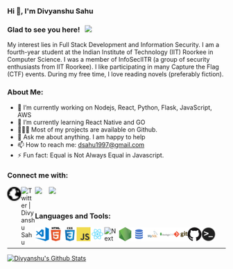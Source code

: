 ### Hi 👋, I'm Divyanshu Sahu

### Glad to see you here! &nbsp; ![](https://visitor-badge.glitch.me/badge?page_id=divyanshusahu.divyanshusahu)

My interest lies in Full Stack Development and Information Security. I am a fourth-year student at the Indian Institute of Technology (IIT) Roorkee in Computer Science. I was a member of InfoSecIITR (a group of security enthusiasts from IIT Roorkee). I like participating in many Capture the Flag (CTF) events. During my free time, I love reading novels (preferably fiction).

### About Me:

- 🔭 I’m currently working on Nodejs, React, Python, Flask, JavaScript, AWS
- 🌱 I’m currently learning React Native and GO
- 👨🏻‍💻 Most of my projects are available on Github.
- 💬 Ask me about anything. I am happy to help
- 📫 How to reach me: dsahu1997@gmail.com
- ⚡ Fun fact: Equal is Not Always Equal in Javascript.

### Connect me with:

[<img align="left" alt="divyanshusahu.vercel.app" width="32px" src="https://raw.githubusercontent.com/iconic/open-iconic/master/svg/globe.svg" />](https://divyanshusahu.vercel.app)
[<img align="left" alt="Twitter | Divyanshu Sahu" width="32" src="https://cdn.jsdelivr.net/npm/simple-icons@v3/icons/twitter.svg" />](https://twitter.com/divyan5hu)
[<img align="left" width="32" src="https://cdn.jsdelivr.net/npm/simple-icons@v3/icons/linkedin.svg" />](https://www.linkedin.com/in/divyanshu-sahu/)
[<img align="left" width="32" src="https://cdn.jsdelivr.net/npm/simple-icons@v3/icons/instagram.svg" />](https://www.instagram.com/_divyanshusahu_/)

<br />
<br />

### Languages and Tools:

<img align="left" alt="Visual Studio Code" width="32px" src="https://raw.githubusercontent.com/github/explore/80688e429a7d4ef2fca1e82350fe8e3517d3494d/topics/visual-studio-code/visual-studio-code.png" />
<img align="left" alt="HTML5" width="32px" src="https://raw.githubusercontent.com/github/explore/80688e429a7d4ef2fca1e82350fe8e3517d3494d/topics/html/html.png" />
<img align="left" alt="CSS3" width="32px" src="https://raw.githubusercontent.com/github/explore/80688e429a7d4ef2fca1e82350fe8e3517d3494d/topics/css/css.png" />
<img align="left" alt="JavaScript" width="32px" src="https://raw.githubusercontent.com/github/explore/80688e429a7d4ef2fca1e82350fe8e3517d3494d/topics/javascript/javascript.png" />
<img align="left" alt="React" width="32px" src="https://raw.githubusercontent.com/github/explore/80688e429a7d4ef2fca1e82350fe8e3517d3494d/topics/react/react.png" />
<img align="left" alt="Next" width="32px" src="https://avatars1.githubusercontent.com/u/32585093?s=200&v=4" />
<img align="left" alt="Node.js" width="32px" src="https://raw.githubusercontent.com/github/explore/80688e429a7d4ef2fca1e82350fe8e3517d3494d/topics/nodejs/nodejs.png" />
<img align="left" alt="SQL" width="32px" src="https://raw.githubusercontent.com/github/explore/80688e429a7d4ef2fca1e82350fe8e3517d3494d/topics/sql/sql.png" />
<img align="left" alt="MySQL" width="32px" src="https://raw.githubusercontent.com/github/explore/80688e429a7d4ef2fca1e82350fe8e3517d3494d/topics/mysql/mysql.png" />
<img align="left" alt="MongoDB" width="32px" src="https://raw.githubusercontent.com/github/explore/80688e429a7d4ef2fca1e82350fe8e3517d3494d/topics/mongodb/mongodb.png" />
<img align="left" alt="Git" width="32px" src="https://raw.githubusercontent.com/github/explore/80688e429a7d4ef2fca1e82350fe8e3517d3494d/topics/git/git.png" />
<img align="left" alt="GitHub" width="32px" src="https://raw.githubusercontent.com/github/explore/78df643247d429f6cc873026c0622819ad797942/topics/github/github.png" />
<img align="left" alt="Terminal" width="32px" src="https://raw.githubusercontent.com/github/explore/80688e429a7d4ef2fca1e82350fe8e3517d3494d/topics/terminal/terminal.png" />

<br />
<br />

---

[![Divyanshu's Github Stats](https://github-readme-stats.vercel.app/api?username=divyanshusahu&count_private=true&show_icons=true)](https://github.com/anuraghazra/github-readme-stats)
